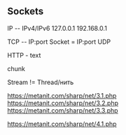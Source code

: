 ## Sockets

IP  -- IPv4/IPv6
127.0.0.1 
192.168.0.1

TCP -- IP:port
Socket = IP:port
UDP 

HTTP - text

chunk

Stream != Thread/нить

https://metanit.com/sharp/net/3.1.php
https://metanit.com/sharp/net/3.2.php
https://metanit.com/sharp/net/3.3.php

https://metanit.com/sharp/net/4.1.php

